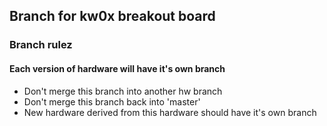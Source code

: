 ## Branch for kw0x breakout board

### Branch rulez
#### Each version of hardware will have it's own branch

* Don't merge this branch into another hw branch 
* Don't merge this branch back into 'master'
* New hardware derived from this hardware should have it's own branch

